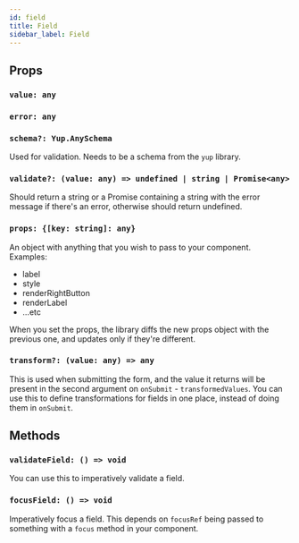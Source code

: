 ```yaml
---
id: field
title: Field
sidebar_label: Field
---
```


## Props

### `value: any`

### `error: any`

### `schema?: Yup.AnySchema`

Used for validation. Needs to be a schema from the `yup` library.

### `validate?: (value: any) => undefined | string | Promise<any>`

Should return a string or a Promise containing a string with the error message if there's an error, otherwise should return undefined.

### `props: {[key: string]: any}`

An object with anything that you wish to pass to your component. Examples:

- label
- style
- renderRightButton
- renderLabel
- ...etc

When you set the props, the library diffs the new props object with the previous one, and updates only if they're different.

### `transform?: (value: any) => any`

This is used when submitting the form, and the value it returns will be present in the second argument on `onSubmit` - `transformedValues`.
You can use this to define transformations for fields in one place, instead of doing them in `onSubmit`.

## Methods

### `validateField: () => void`

You can use this to imperatively validate a field.

### `focusField: () => void`

Imperatively focus a field. This depends on `focusRef` being passed to something with a `focus` method in your component.
